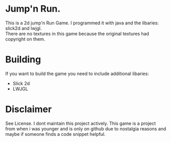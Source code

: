 # Jump'n Run.
This is a 2d jump'n Run Game. I programmed it with java and the libaries: slick2d and lwjgl.  
There are no textures in this game because the original textures had copyright on them.

# Building
If you want to build the game you need to include additional libaries:
- Slick 2d
- LWJGL

# Disclaimer
See License.
I dont maintain this project actively. This game is a project from when i was younger and is only on github due to nostalgia reasons and maybe if someone finds a code snippet helpful.
